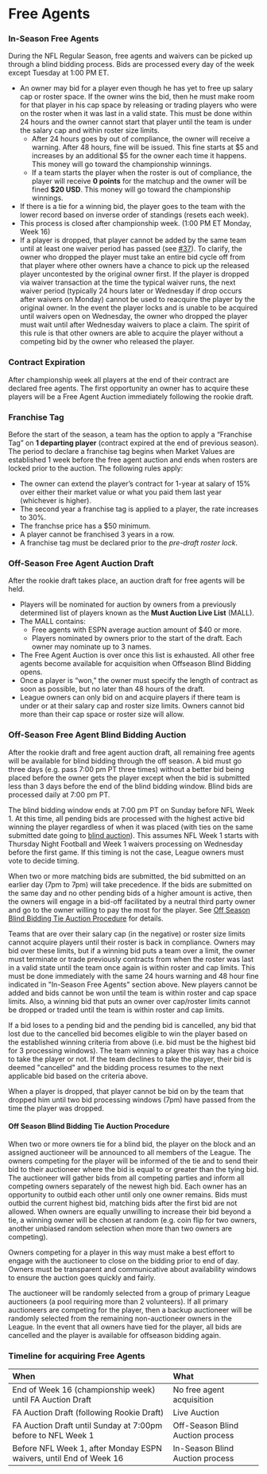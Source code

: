 # Free Agents

### In-Season Free Agents

During the NFL Regular Season, free agents and waivers can be picked up through a blind bidding process.  Bids are processed every day of the week except Tuesday at 1:00 PM ET.


* An owner may bid for a player even though he has yet to free up salary cap or roster space.  If the owner wins the bid, then he must make room for that player in his cap space by releasing or trading players who were on the roster when it was last in a valid state. This must be done within 24 hours and the owner cannot start that player until the team is under the salary cap and within roster size limits.
    * After 24 hours goes by out of compliance, the owner will receive a warning.  After 48 hours, fine will be issued.  This fine starts at $5 and increases by an additional $5 for the owner each time it happens.  This money will go toward the championship winnings.
    * If a team starts the player when the roster is out of compliance, the player will receive **0 points** for the matchup and the owner will be fined **$20 USD**.  This money will go toward the championship winnings.
* If there is a tie for a winning bid, the player goes to the team with the lower record based on inverse order of standings (resets each week).
* This process is closed after championship week.  (1:00 PM ET Monday, Week 16)
* If a player is dropped, that player cannot be added by the same team until at least one waiver period has passed (see [#37](https://github.com/fffrontoffice/rules/issues/37)). To clarify, the owner who dropped the player must take an entire bid cycle off from that player where other owners have a chance to pick up the released player uncontested by the original owner first. If the player is dropped via waiver transaction at the time the typical waiver runs, the next waiver period (typically 24 hours later or Wednesday if drop occurs after waivers on Monday) cannot be used to reacquire the player by the original owner. In the event the player locks and is unable to be acquired until waivers open on Wednesday, the owner who dropped the player must wait until after Wednesday waivers to place a claim. The spirit of this rule is that other owners are able to acquire the player without a competing bid by the owner who released the player.


### Contract Expiration

After championship week all players at the end of their contract are declared free agents.  The first opportunity an owner has to acquire these players will be a Free Agent Auction immediately following the rookie draft.


### Franchise Tag

Before the start of the season, a team has the option to apply a “Franchise Tag” on **1 departing player** (contract expired at the end of previous season). The period to declare a franchise tag begins when Market Values are established 1 week before the free agent auction and ends when rosters are locked prior to the auction. The following rules apply:

* The owner can extend the player’s contract for 1-year at salary of 15% over either their market value or what you paid them last year (whichever is higher).
* The second year a franchise tag is applied to a player, the rate increases to 30%.
* The franchse price has a $50 minimum.
* A player cannot be franchised 3 years in a row.
* A franchise tag must be declared prior to the *pre-draft roster lock*.


### Off-Season Free Agent Auction Draft

After the rookie draft takes place, an auction draft for free agents will be held.

* Players will be nominated for auction by owners from a previously determined list of players known as the **Must Auction Live List** (MALL).
* The MALL contains:
  * Free agents with ESPN average auction amount of $40 or more.
  * Players nominated by owners prior to the start of the draft. Each owner may nominate up to 3 names.
* The Free Agent Auction is over once this list is exhausted. All other free agents become available for acquisition when Offseason Blind Bidding opens. 
* Once a player is “won,” the owner must specify the length of contract as soon as possible, but no later than 48 hours of the draft.
* League owners can only bid on and acquire players if there team is under or at their salary cap and roster size limits.  Owners cannot bid more than their cap space or roster size will allow.


### Off-Season Free Agent Blind Bidding Auction

After the rookie draft and free agent auction draft, all remaining free agents will be available for blind bidding through the off season. A bid must go three days (e.g. pass 7:00 pm PT three times) without a better bid being placed before the owner gets the player except when the bid is submitted less than 3 days before the end of the blind bidding window. Blind bids are processed daily at 7:00 pm PT. 

The blind bidding window ends at 7:00 pm PT on Sunday before NFL Week 1. At this time, all pending bids are processed with the highest active bid winning the player regardless of when it was placed (with ties on the same submitted date going to [blind auction](#off-season-blind-bidding-tie-auction-procedure)). This assumes NFL Week 1 starts with Thursday Night Football and Week 1 waivers processing on Wednesday before the first game. If this timing is not the case, League owners must vote to decide timing.

When two or more matching bids are submitted, the bid submitted on an earlier day (7pm to 7pm) will take precedence. If the bids are submitted on the same day and no other pending bids of a higher amount is active, then the owners will engage in a bid-off facilitated by a neutral third party owner and go to the owner willing to pay the most for the player. See [Off Season Blind Bidding Tie Auction Procedure](#off-season-blind-bidding-tie-auction-procedure) for details. 

Teams that are over their salary cap (in the negative) or roster size limits cannot acquire players until their roster is back in compliance. Owners may bid over these limits, but if a winning bid puts a team over a limit, the owner must terminate or trade previously contracts from when the roster was last in a valid state until the team once again is within roster and cap limits. This must be done immediately with the same 24 hours warning and 48 hour fine indicated in "In-Season Free Agents" section above. New players cannot be added and bids cannot be won until the team is within roster and cap space limits. Also, a winning bid that puts an owner over cap/roster limits cannot be dropped or traded until the team is within roster and cap limits.

If a bid loses to a pending bid and the pending bid is cancelled, any bid that lost due to the cancelled bid becomes eligible to win the player based on the established winning criteria from above (i.e. bid must be the highest bid for 3 processing windows). The team winning a player this way has a choice to take the player or not. If the team declines to take the player, their bid is deemed "cancelled" and the bidding process resumes to the next applicable bid based on the criteria above.

When a player is dropped, that player cannot be bid on by the team that dropped him until two bid processing windows (7pm) have passed from the time the player was dropped.

#### Off Season Blind Bidding Tie Auction Procedure

When two or more owners tie for a blind bid, the player on the block and an assigned auctioneer will be announced to all members of the League. The owners competing for the player will be informed of the tie and to send their bid to their auctioneer where the bid is equal to or greater than the tying bid. The auctioneer will gather bids from all competing parties and inform all competing owners separately of the newest high bid. Each owner has an opportunity to outbid each other until only one owner remains. Bids must outbid the current highest bid, matching bids after the first bid are not allowed. When owners are equally unwilling to increase their bid beyond a tie, a winning owner will be chosen at random (e.g. coin flip for two owners, another unbiased random selection when more than two owners are competing).

Owners competing for a player in this way must make a best effort to engage with the auctioneer to close on the bidding prior to end of day. Owners must be transparent and communicative about availability windows to ensure the auction goes quickly and fairly.

The auctioneer will be randomly selected from a group of primary League auctioneers (a pool requiring more than 2 volunteers). If all primary auctioneers are competing for the player, then a backup auctioneer will be randomly selected from the remaining non-auctioneer owners in the League. In the event that all owners have tied for the player, all bids are cancelled and the player is available for offseason bidding again.

### Timeline for acquiring Free Agents

| When | What |
|:----|:----|
|End of Week 16 (championship week) until FA Auction Draft|No free agent acquisition|
|FA Auction Draft (following Rookie Draft)|Live Auction|
|FA Auction Draft until Sunday at 7:00pm before to NFL Week 1|Off-Season Blind Auction process|
|Before NFL Week 1, after Monday ESPN waivers, until End of Week 16|In-Season Blind Auction process|
